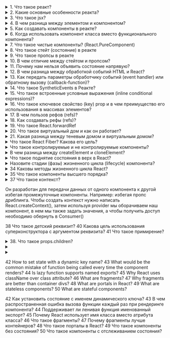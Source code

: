 <details>
<summary> 1. Что такое реакт? </summary>
Это javascript - библиотека с открытым исходным кодом разработанной фейсбуком, которая используется для создания пользовательских интерфейсов, особенно для создания одностраничных приложений
</details>

<details>
<summary> 2. Какие основные особенности реакта? </summary>

- Реакт использует виртуальный дом вместо реального, так как он учитывает, что взаимодействия с реальном домом - дорогостоющая;
- Создает и переиспользует компоненты в разных местах
- Поддерживает рендеринг на стороне сервера.
- Следует однонаправленному потоку данных или привязке данных.

</details>

<details>
<summary> 3. Что такое jsx?  </summary>

Это JSX — расширение языка синтаксиса JavaScript. Используется он для описания того, как должен выглядить пользовательский интерфейс. По сутиэто синтаксический сахар между createElement() и HTML.

К основным качествам: облегчает понимание, повышает производительность, должен иметь один самый внешний элемент

</details>

<details>
<summary> 4. В чем разница между элементом и компонентом? 
</summary>

Элемент - простой объект и описывает то, что мы хотим увидеть на экране. Они иммутабельны, то есть они не могут быть изменены после создания.

```
const element = <h1>Привет, мир</h1>;
```

Компонент - это маленькие, повторно используемые части кода, которые возвращают React-элементы для отображения на странице.
Его можно объявит через классовый подход
с методом render(), который наследуется из React.Component. Или он может быть функцией. В обоих случаях, он принимает пропсы на вход и возвращает дерево JSX в качестве вывода:

```
function Welcome(props) {
  return <h1>Привет, {props.name}</h1>;
}
```

</details>

<details>
<summary> 5. Как создавать компоненты в реакте?</summary>

Существует два способа объявленние компонентов:

- Функциональные компоненты - которые на вход получает данные в виде пропсов и возвращает реакт-элементы. Представляет собой функции

```
function Welcome(props) {
  return <h1>Привет, {props.name}</h1>;
}
```

- Классовые компоненты - создаются через классы.

```
class Welcome extends React.Component {
  render() {
    return <h1>Привет, {this.props.name}</h1>;
  }
}
```

</details>

<details>
<summary> 6. Когда использовать компонент класса вместо функционального компонента? </summary>

Когда компоненты необходимы методы состояния или жизненого цикла использется классы. А если нам это не нужно то используетм компоненты функций.

Однако с добавлением хуков мы можем использовать состояния, жизненные циклы и другие функции в функциональном компоненте

</details>

<details>
<summary> 7. Что такое чистые компоненты? (React.PureComponent) </summary>

В React.PureComponent реализован метод жизненного цикла shouldComponentUpdate(), отвечающий за проверку, нужно ли производить перерисовку компонента или нет. Он производит поверхностное сравнение пропсов и состояния компонента с предыдущими, чтобы понять, изменились ли они, и перерисовка происходит только в случае нахождения различий.

В React.Component перерисовка происходит всегда, так как подобная проверка отсутствует. Однако при желании ее может реализовать программист.

В функциональных компонентах за это отвечает React.memo()

</details>

<details>
<summary> 8. Что такое стейт (состояние) в реакте</summary>

Состояние компонента (state) — это объект, в котором хранится необходимая компоненту информация, пока он существует. Важно, что состояние контролируется только самим компонентом, другие компоненты не имеют к нему доступа, если только не передать данные из состояния через пропы дочерним компонентам. Состояние может меняться, при этом происходит перерисовка компонента.

Менять состояния можно через хук useState

</details>

<details>
<summary> 9. Что такое пропсы в реакте </summary>

Пропы (props) — это свойства, которые передаются в компонент. Пропы были созданы, чтобы обеспечить передачу данных от родительского компонента к дочернему.

</details>

<details>
<summary> 10. В чем отличие между стейтом и пропсом?</summary>

Пропсы передаются компоненту как параметры функции, тогда как state находится внутри компонента (по аналогии с переменными, которые объявлены внутри функции).

</details>

<details>
<summary> 11. Почему нам нельзя объявить состояние напрявую? </summary>

Если вы попытаетесь обновить состояние напрямую, компонент не будет повторно отображаться.

Вместо этого используйте setState()метод. Он планирует обновление объекта состояния компонента. Когда состояние изменяется, компонент отвечает повторным рендерингом.

</details>

<details>
<summary> 12. В чем разница между обработкой событий HTML и React?</summary>

- В HTML имя события обычно пишется строчными буквами по соглашению: `<button onclick="activateLasers()"></button>`. В то время как в React следует соглашению camelCase :
  `<button onClick={activateLasers}>`

- В HTML мы можем вернуться false, чтобы предотвратить поведение по умолчанию:
  `<a
  href="#"
  onclick='console.log("The link was clicked."); return false;'
/>`. В то время как в React вы должны вызывать preventDefault() явно:

```
function handleClick(event) {
  event.preventDefault();
  console.log("The link was clicked.");
}
```

</details>

<details>
<summary> 13. Как передать параметры обработчику событий (event handler) или обратному вызову (callback-function)? </summary>

1. Если мы говорим про компонент, то через пропсы к дочерним компонентам можно передавать функцию

2. Чтобы передать параметры обработчику событий можно обернуть в стрелочную функцию. Это действие равносильно использованию .bind:

```
<button onClick={() => this.handleClick(id)} />
```

```
<button onClick={this.handleClick.bind(this, id)} />
```

</details>

<details>
<summary> 14. Что такое SyntheticEvents в Реакте? </summary>

`SyntheticEvents` - это кроссбраузерная обёртка над нативным экземпляром события. Его API такой же, как и собственное событие браузера, включая stopPropagation()и preventDefault(), за исключением того, что события работают одинаково во всех браузерах.

</details>

<details>
<summary> 15. Что такое встроенные условные выражения (inline conditional expressions)?</summary>

Вы можете использовать операторы if или тернарные выражения , доступные в JS, для условного отображения выражений. Помимо этих подходов, вы также можете встроить любые выражения в JSX, заключив их в фигурные скобки, а затем логический оператор JS &&.

```
<h1>Hello!</h1>;
{
  messages.length > 0 && !isLogin ? (
    <h2>You have {messages.length} unread messages.</h2>
  ) : (
    <h2>You don't have unread messages.</h2>
  );
}
```

</details>

<details>
<summary> 16. Что такое ключевое свойство (key) prop и в чем преимущество его использования в массивах элементов?</summary>

A key— это специальный строковый атрибут, который следует включать при создании массивов элементов. Key prop помогает React определить, какие элементы были изменены, добавлены или удалены. Чаще всего в качестве ключа мы используем ID

`const todoItems = todos.map((todo) => <li key={todo.id}>{todo.text}</li>);`

В крайнем случае если нет id, то можно использовать индекс

</details>

<details>
<summary> 17. В чем пользов рефов (refs)? </summary>

В основном нам надо избегать рефов, однако они могут быть полезны когда нам нужен прямой достук к элементу DOM или к экземпляру компоненту

</details>

<details>
<summary> 18. Как создавать рефы (refs)? </summary>

Создаются с помощью метода `React.createRef()` и прикрепляются к элементам React через ref атрибут.

</details>

<details>
<summary> 19. Что такое React.forwardRef</summary>

`React.forwardRef` - функция, которая позволяет передать рефы в качестве пропсов дочерному компоненту.

```
const ButtonElement = React.forwardRef((props, ref) => (
  <button ref={ref} className="CustomButton">
    {props.children}
  </button>
));

// Create ref to the DOM button:
const ref = React.createRef();
<ButtonElement ref={ref}>{"Forward Ref"}</ButtonElement>;
```

</details>

<details>
<summary> 20. Что такое виртуальный дом и как он работает? </summary>

Виртуальный дом - копия реального дома, которая хранится в памяти и в дальнейшем синхронизируется с настоящим домом при помощи библиотеки: Reactdom в App.

По поводу его работы, то всего 3 простых шага:

1. Когда происходит изменения каких-то данных, весь пользовательский интерфейс повторно отображается в представлении Virtual DOM.
2. После устанавливается разница между виртуальным домом и новом
3. И как только это установка будет выполнена, реальный дом изменится

</details>

<details>
<summary> 21. Какая разница между теневым домом и виртуальным домом? </summary>

Они оба отвечают за скорость загрузки страницы, а также создают отдельный экземпляр реального дома, однако отличия их в том, что:

- Virtual-dom создает копию всего объекта DOM, в отличии от shadow-dom, которое создает небольшие фрагменты объекта DOM

- Virtual-dom пытается избегать любых ненужных и дорогостоящих изменения в DOM. Он объединяет несколько изменений и выполняет один повторный рендеринг вместо множества мелких. Он добавляет поддерево элементов DOM в визуализацию документа вместо того, чтобы добавлять его в дерево DOM основного документа.

- Shadow-dom полезен для области видимости CSS. Он гарантирует, что стили, созданные внутри одного элемента Shadow DOM, остаются изолированными и находятся в пределах своей области.

- Shadow-dom реализует браузеры, а virtual-dom: библиотеки Реакт и вью
</details>

<details>
<summary> Что такое React Fiber? Какова его цель? </summary>
Относительно новый механизм, который был положен в основу реакта, начиная с 16 версии. Основной задачей было увеличить производительность для анимации, лейотов, а также раставлять приоритеты. Это и в то же время является его особенность, а именно инкрементальный рендиринг: когда можно разделить работу рендеринга на куски распределить их по нескольким фреймам. 
</details>

<details>
<summary> Что такое контролируемые и не контролируемые компоненты? </summary>

Контролируем компоненты - элементы, которые контролирует реакт, и туда входят следующие теги: input, textarea, select. Для того чтобы сделать управляемый компонент, нужно чтобы значение этих элементов хранилось именно в состоянии React компонента, т.е. управлялось через setState/useState, таким образом состояние React-компонента становится единственным источником правды для этих элементов.

Это неуправляемые компоненты - они хранят свои данные прямо в DOM. Чтобы прочитать их значения, используются рефы.

</details>

<details>
<summary> В чем разница между createElement и cloneElement? </summary>

- createElement - Создаёт и возвращает новый React-элемент определённого типа. Код, написанный с использованием JSX, будет преобразован в React.createElement()
- cloneElement - Клонирует и возвращает новый React-элемент, используя элемент в качестве отправной точки (передачи с помощью пропсов)

</details>

<details>
<summary> Что такое поднятие состояния в верх в React? </summary>
Это паттерн, которое с помощью одного состояние может быть использовано сразу для несколько компонентов. Обычно некоторые компоненты должны реагировать на одни и те же события или изменения состояния, поэтому необходимо каким-то образом уведомлять все компоненты когда что-то изменилось как раз и используется состояние поднятие вверх. Это означает что общее состояние должно быть поднятно до общего ближайшего предка
</details>

<details>
<summary> Назовите стадии (фазы) жизненного цикла (lifecycle) компонента? </summary>

Жизненный цикл компонента состоит из трех отдельных фаз жизненного цикла:

- Moundting (монтирование) => компонент готов к монтированию в DOM браузера. Методы: constructor(), getDerivedStateFromProps(), render()и componentDidMount()жизненного цикла.
- Updating (обновление) => компонент обновляется при изменении его состояния через hook useState или передача пропcов.
- Unmounting (размонтирование) => на последнем этапе компонент не нужен и размонтируется из DOM браузера
</details>

<details>
<summary> 34 Каковы методы жизненного цикла React? </summary>

1. shouldComponentUpdate() - когда нам необходимо указать следующий рендер на основе изменений состояния и пропсов. Он вызывает перед рендером, когда получает новые пропсы или состояние
2. static getDerivedStateFromProps() - вызывается непосредственно перед вызовом метода render. Он должен вернуть объект для обновления состояния или null, чтобы ничего не обновлять. Он необходим когда состояние зависит от изменений в просах
3. getSnapshotBeforeUpdate() - вызывается прямо перед этапом «фиксирования» (например, перед добавлением в DOM). Он позволяет компоненту брать некоторую информацию из DOM перед её возможным изменением.
4. static getDerivedStateFromError() и componentDidCatch() - вызывается после возникновения ошибки у компонента-потомка.
</details>

<details>
<summary> 35 Что такое компоненты высшего порядка? </summary>

Компонент высшего порядка — это функция, которая принимает компонент и возвращает новый компонент. Она смотрит на входящие пропсы и принимает на их основании решение : перерисовывать или не перерисовывать.
</details>


<details>
<summary>  37 Что такое контекст? </summary>
</details>

Он разработан для передачи данных от одного компонента к другой избегая промежуточные компоненты. Например: избегая пропс дриблинга. Чтобы создать контекст нужно написать React.createContext(), затем используя provider мы оборачиваем наш компонент, в нем мы также задать значения, а чтобы получить доступ необходимо обернуть в Consumer()
</details>

38 Что такое детский реквизит?
40 Какова цель использования суперконструктора с аргументом реквизита?
41 Что такое примирение?


<details>
<summary> 38.  Что такое props.children? </summary>

Это контент между открывающим и закрывающим тегом компонента. Например: `<Welcome>Привет, мир!</Welcome>` Для классовых компонентов используйте this.props.children:

</details>


<details>
<summary>

</summary>
</details>


<details>
<summary>

</summary>
</details>



42	How to set state with a dynamic key name?
43	What would be the common mistake of function being called every time the component renders?
44	Is lazy function supports named exports?
45	Why React uses className over class attribute?
46	What are fragments?
47	Why fragments are better than container divs?
48	What are portals in React?
49	What are stateless components?
50	What are stateful components?


42 Как установить состояние с именем динамического ключа?
43 В чем распространенная ошибка вызова функции каждый раз при рендеринге компонента?
44 Поддерживает ли ленивая функция именованный экспорт?
45 Почему React использует имя класса вместо атрибута класса?
46 Что такое фрагменты?
47 Почему фрагменты лучше контейнеров?
48 Что такое порталы в React?
49 Что такое компоненты без состояния?
50 Что такое компоненты с отслеживанием состояния?